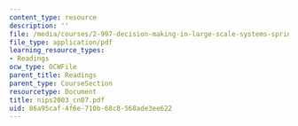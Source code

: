 ```yaml
---
content_type: resource
description: ''
file: /media/courses/2-997-decision-making-in-large-scale-systems-spring-2004/86a95caf4f6e710b68c8568ade3ee622_nips2003_cn07.pdf
file_type: application/pdf
learning_resource_types:
- Readings
ocw_type: OCWFile
parent_title: Readings
parent_type: CourseSection
resourcetype: Document
title: nips2003_cn07.pdf
uid: 86a95caf-4f6e-710b-68c8-568ade3ee622
---
```

